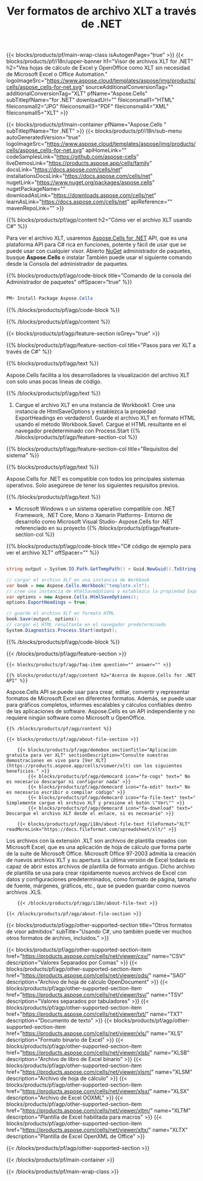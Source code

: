 ﻿---
title: Ver formatos de archivo XLT a través de .NET 
weight: 3610
url: /es/net/viewer/xlt/ 
description: C# código fuente para cargar, procesar y mostrar documentos XLT en .NET Framework, .NET Core, Mono o Xamarin Platforms.
---
{{< blocks/products/pf/main-wrap-class isAutogenPage="true" >}}
{{< blocks/products/pf/i18n/upper-banner h1="Visor de archivos XLT for .NET" h2="Vea hojas de cálculo de Excel y OpenOffice como XLT sin necesidad de Microsoft Excel o Office Automation." logoImageSrc="https://www.aspose.cloud/templates/aspose/img/products/cells/aspose_cells-for-net.svg" sourceAdditionalConversionTag="" additionalConversionTag="XLT" pfName="Aspose.Cells" subTitlepfName="for .NET" downloadUrl="" fileiconsmall1="HTML" fileiconsmall2="JPG" fileiconsmall3="PDF" fileiconsmall4="XML" fileiconsmall5="XLT" >}}

{{< blocks/products/pf/main-container pfName="Aspose.Cells " subTitlepfName="for .NET" >}}
{{< blocks/products/pf/i18n/sub-menu autoGeneratedVersion="true" logoImageSrc="https://www.aspose.cloud/templates/aspose/img/products/cells/aspose_cells-for-net.svg" apiHomeLink="" codeSamplesLink="https://github.com/aspose-cells" liveDemosLink="https://products.aspose.app/cells/family" docsLink="https://docs.aspose.com/cells/net" installationsDocsLink="https://docs.aspose.com/cells/net" nugetLink="https://www.nuget.org/packages/aspose.cells" nugetPackageName="" downloadAsLink="https://downloads.aspose.com/cells/net" learnAsLink="https://docs.aspose.com/cells/net" apiReference="" mavenRepoLink="" >}}

{{% blocks/products/pf/agp/content h2="Cómo ver el archivo XLT usando C#" %}}

 Para ver el archivo XLT, usaremos
 [Aspose.Cells for .NET](https://products.aspose.com/cells/net) 
 API, que es una plataforma API para C# rica en funciones, potente y fácil de usar que se puede usar con cualquier visor. Abierto
 [NuGet](https://www.nuget.org/packages/aspose.cells) 
 administrador de paquetes, busque
 **Aspose.Cells** 
 e instalar También puede usar el siguiente comando desde la Consola del administrador de paquetes.

{{% blocks/products/pf/agp/code-block title="Comando de la consola del Administrador de paquetes" offSpacer="true" %}}

```cs

PM> Install-Package Aspose.Cells


```

{{% /blocks/products/pf/agp/code-block %}}

{{% /blocks/products/pf/agp/content %}}

{{< blocks/products/pf/agp/feature-section isGrey="true" >}}

{{% blocks/products/pf/agp/feature-section-col title="Pasos para ver XLT a través de C#" %}}

{{% blocks/products/pf/agp/text %}}

 Aspose.Cells facilita a los desarrolladores la visualización del archivo XLT con solo unas pocas líneas de código.

{{% /blocks/products/pf/agp/text %}}

1. Cargue el archivo XLT en una instancia de Workbook1. Cree una instancia de HtmlSaveOptions y establezca la propiedad ExportHeadings en verdadero1. Guarde el archivo XLT en formato HTML usando el método Workbook.Save1. Cargue el HTML resultante en el navegador predeterminado con Process.Start
{{% /blocks/products/pf/agp/feature-section-col %}}

{{% blocks/products/pf/agp/feature-section-col title="Requisitos del sistema" %}}

{{% blocks/products/pf/agp/text %}}

 Aspose.Cells for .NET es compatible con todos los principales sistemas operativos. Solo asegúrese de tener los siguientes requisitos previos.

{{% /blocks/products/pf/agp/text %}}

- Microsoft Windows o un sistema operativo compatible con .NET Framework, .NET Core, Mono o Xamarin Platforms- Entorno de desarrollo como Microsoft Visual Studio- Aspose.Cells for .NET referenciado en su proyecto
{{% /blocks/products/pf/agp/feature-section-col %}}

{{% blocks/products/pf/agp/code-block title="C# código de ejemplo para ver el archivo XLT" offSpacer="" %}}

```cs

string output = System.IO.Path.GetTempPath() + Guid.NewGuid().ToString() + ".html";

// cargar el archivo XLT en una instancia de Workbook
var book = new Aspose.Cells.Workbook("template.xlt");
// cree una instancia de HtmlSaveOptions y establezca la propiedad ExportHeadings en verdadero
var options = new Aspose.Cells.HtmlSaveOptions();
options.ExportHeadings = true;

// guarde el archivo XLT en formato HTML
book.Save(output, options);
// cargar el HTML resultante en el navegador predeterminado
System.Diagnostics.Process.Start(output);


```

{{% /blocks/products/pf/agp/code-block %}}

{{< /blocks/products/pf/agp/feature-section >}}

    {{< blocks/products/pf/agp/faq-item question="" answer="" >}}
 

<!-- aboutfile Starts -->

    {{% blocks/products/pf/agp/content h2="Acerca de Aspose.Cells for .NET API" %}}

 Aspose.Cells API se puede usar para crear, editar, convertir y representar formatos de Microsoft Excel en diferentes formatos. Además, se puede usar para gráficos completos, informes escalables y cálculos confiables dentro de las aplicaciones de software. Aspose.Cells es un API independiente y no requiere ningún software como Microsoft u OpenOffice.  



    {{% /blocks/products/pf/agp/content %}}

    {{< blocks/products/pf/agp/about-file-section >}}

        {{< blocks/products/pf/agp/demobox sectionTitle="Aplicación gratuita para ver XLT" sectionDescription="Consulte nuestras demostraciones en vivo para [Ver XLT](https://products.aspose.app/cells/viewer/xlt) con los siguientes beneficios." >}}
            {{< blocks/products/pf/agp/democard icon="fa-cogs" text=" No es necesario descargar ni configurar nada" >}}
            {{< blocks/products/pf/agp/democard icon="fa-edit" text=" No es necesario escribir o compilar código" >}}
            {{< blocks/products/pf/agp/democard icon="fa-file-text" text=" Simplemente cargue el archivo XLT y presione el botón \"Ver\"" >}}
            {{< blocks/products/pf/agp/democard icon="fa-download" text=" Descargue el archivo XLT desde el enlace, si es necesario" >}}

        {{< blocks/products/pf/agp/i18n/about-file-text fileFormat="XLT" readMoreLink="https://docs.fileformat.com/spreadsheet/xlt/" >}}
Los archivos con la extensión .XLT son archivos de plantilla creados con Microsoft Excel, que es una aplicación de hoja de cálculo que forma parte de la suite de Microsoft Office. Microsoft Office 97-2003 admitía la creación de nuevos archivos XLT y su apertura. La última versión de Excel todavía es capaz de abrir estos archivos de plantilla de formato antiguo. Dicho archivo de plantilla se usa para crear rápidamente nuevos archivos de Excel con datos y configuraciones predeterminados, como formato de página, tamaño de fuente, márgenes, gráficos, etc., que se pueden guardar como nuevos archivos .XLS.

        {{< /blocks/products/pf/agp/i18n/about-file-text >}}

    {{< /blocks/products/pf/agp/about-file-section >}}

<!-- aboutfile Ends -->

{{< blocks/products/pf/agp/other-supported-section title="Otros formatos de visor admitidos" subTitle="Usando C#, uno también puede ver muchos otros formatos de archivo, incluidos." >}}

{{< blocks/products/pf/agp/other-supported-section-item href="https://products.aspose.com/cells/net/viewer/csv/" name="CSV" description="Valores Separados por Comas" >}}
{{< blocks/products/pf/agp/other-supported-section-item href="https://products.aspose.com/cells/net/viewer/ods/" name="SAO" description="Archivo de hoja de cálculo OpenDocument" >}}
{{< blocks/products/pf/agp/other-supported-section-item href="https://products.aspose.com/cells/net/viewer/tsv/" name="TSV" description="Valores separados por tabuladores" >}}
{{< blocks/products/pf/agp/other-supported-section-item href="https://products.aspose.com/cells/net/viewer/txt/" name="TXT" description="Documento de texto" >}}
{{< blocks/products/pf/agp/other-supported-section-item href="https://products.aspose.com/cells/net/viewer/xls/" name="XLS" description="Formato binario de Excel" >}}
{{< blocks/products/pf/agp/other-supported-section-item href="https://products.aspose.com/cells/net/viewer/xlsb/" name="XLSB" description="Archivo de libro de Excel binario" >}}
{{< blocks/products/pf/agp/other-supported-section-item href="https://products.aspose.com/cells/net/viewer/xlsm/" name="XLSM" description="Archivo de hoja de cálculo" >}}
{{< blocks/products/pf/agp/other-supported-section-item href="https://products.aspose.com/cells/net/viewer/xlsx/" name="XLSX" description="Archivo de Excel OOXML" >}}
{{< blocks/products/pf/agp/other-supported-section-item href="https://products.aspose.com/cells/net/viewer/xltm/" name="XLTM" description="Plantilla de Excel habilitada para macros" >}}
{{< blocks/products/pf/agp/other-supported-section-item href="https://products.aspose.com/cells/net/viewer/xltx/" name="XLTX" description="Plantilla de Excel OpenXML de Office" >}}

{{< /blocks/products/pf/agp/other-supported-section >}}

{{< /blocks/products/pf/main-container >}}
    
{{< /blocks/products/pf/main-wrap-class >}}